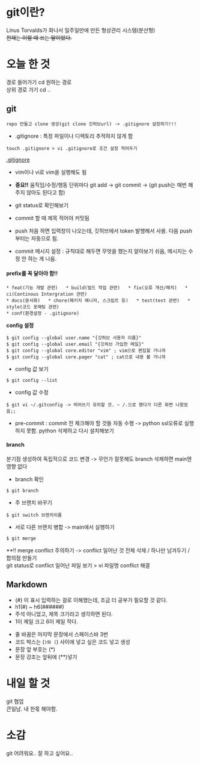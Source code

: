 # git이란?

Linus Torvalds가 화나서 일주일만에 만든 형상관리 시스템(분산형)   
~~천재는 이럴 때 쓰는 말이었다.~~

# 오늘 한 것

경로 들어가기 cd 원하는 경로   
상위 경로 가기 cd ..

## git
```
repo 만들고 clone 생성(git clone 깃허브url) -> .gitignore 설정하기!!!
```
- .gitignore : 특정 파일이나 디렉토리 추적하지 않게 함
```
touch .gitignore > vi .gitignore로 조건 설정 적어두기   
```
[.gitignore](https://www.toptal.com/developers/gitignore/)   
- vim이나 vi로 vim을 실행해도 됨   

- **중요!!** 움직임/수정/행동 단위마다 git add -> git commit -> (git push는 매번 해주지 않아도 된다고 함)
- git status로 확인해보기
- commit 할 때 제목 적어야 커밋됨
- push 처음 하면 입력창이 나오는데, 깃허브에서 token 발행해서 사용. 다음 push부터는 자동으로 됨.
- commit 메시지 설정 : 규칙대로 해두면 무엇을 했는지 알아보기 쉬움, 메시지는 수정 안 하는 게 나음.
#### prefix를 꼭 달아야 함!!

```
* feat(기능 개발 관련)   * build(빌드 작업 관련)   * fix(오류 개선/패치)   * ci(Continous Intergration 관련)    
* docs(문서화)   * chore(패키지 매니저, 스크립트 등)   * test(test 관련)   * style(코드 포매팅 관련)    
* conf(환경설정 - .gitignore)
```

**config 설정**

```
$ git config --global user.name "{깃허브 사용자 이름}"
$ git config --global user.email "{깃허브 가입한 메일}"
$ git config --global core.editor "vim" ; vim으로 편집할 거니까
$ git config --global core.pager "cat" ; cat으로 내용 볼 거니까
```
- config 값 보기 
```
$ git config --list
```
- config 값 수정 
```
$ git vi ~/.gitconfig -> 띄어쓰기 유의할 것. ~ /.으로 했다가 다른 화면 나왔었음;;   
```
- pre-commit : commit 전 체크해야 할 것들 자동 수행   -> python ssl오류로 실행하지 못함. python 삭제하고 다시 설치해보기

#### branch

분기점 생성하여 독립적으로 코드 변경 -> 무언가 잘못해도 branch 삭제하면 main엔 영향 없다
- branch 확인
```
$ git branch
```
- 주 브랜치 바꾸기
```
$ git switch 브랜치이름
```
- 서로 다른 브랜치 병합 -> main에서 실행하기
```
$ git merge
```
**!! merge conflict 주의하기 -> conflict 일어난 것 전체 삭제 / 하나만 남겨두기 / 합의점 만들기   
git status로 conflict 일어난 파일 보기 > vi 파일명 conflict 해결

## Markdown
- (#) 이 표시 입력하는 걸로 이해했는데, 조금 더 공부가 필요할 것 같다.
- h1(#) ~ h6(######)
- 주석 아니었고, 제목 크기라고 생각하면 된다.   
- 1이 제일 크고 6이 제일 작다.   
   
* 줄 바꿈은 마지막 문장에서 스페이스바 3번   
* 코드 박스는 (```)와 (```) 사이에 넣고 싶은 코드 넣고 생성   
* 문장 앞 부호는 (*)   
* 문장 강조는 앞뒤에 (**)넣기

# 내일 할 것

git 협업   
큰일남. 내 한몫 해야함.

# 소감
git 어려워요.. 잘 하고 싶어요..

